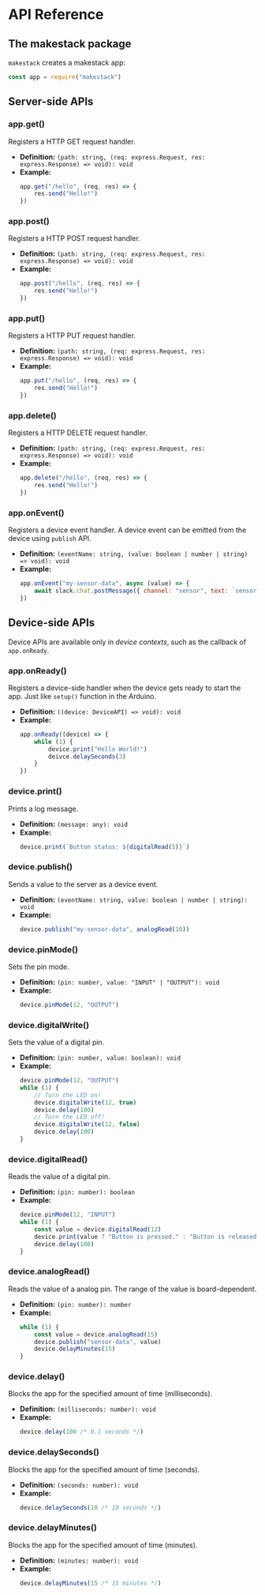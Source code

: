 # API Reference

## The makestack package
`makestack` creates a makestack app:
```js
const app = require("makestack")
```

## Server-side APIs
### app.get()
Registers a HTTP GET request handler.
- **Definition:** `(path: string, (req: express.Request, res: express.Response) => void): void`
- **Example:**
    ```js
    app.get("/hello", (req, res) => {
        res.send("Hello!")
    })
    ```

### app.post()
Registers a HTTP POST request handler.
- **Definition:** `(path: string, (req: express.Request, res: express.Response) => void): void`
- **Example:**
    ```js
    app.post("/hello", (req, res) => {
        res.send("Hello!")
    })
    ```

### app.put()
Registers a HTTP PUT request handler.
- **Definition:** `(path: string, (req: express.Request, res: express.Response) => void): void`
- **Example:**
    ```js
    app.put("/hello", (req, res) => {
        res.send("Hello!")
    })
    ```

### app.delete()
Registers a HTTP DELETE request handler.
- **Definition:** `(path: string, (req: express.Request, res: express.Response) => void): void`
- **Example:**
    ```js
    app.delete("/hello", (req, res) => {
        res.send("Hello!")
    })
    ```

### app.onEvent()
Registers a device event handler. A device event can be emitted from the device using `publish` API.
- **Definition:** `(eventName: string, (value: boolean | number | string) => void): void`
- **Example:**
    ```js
    app.onEvent("my-sensor-data", async (value) => {
        await slack.chat.postMessage({ channel: "sensor", text: `sensor data; ${value}` })
    })
    ```

## Device-side APIs
Device APIs are available only in *device contexts*, such as the callback of `app.onReady`.

### app.onReady()
Registers a device-side handler when the device gets ready to start the app. Just like `setup()` function in the Arduino.
- **Definition:** `((device: DeviceAPI) => void): void`
- **Example:**
    ```js
    app.onReady((device) => {
        while (1) {
            device.print("Hello World!")
            deivce.delaySeconds(3)
        }
    })
    ```

### device.print()
Prints a log message.
- **Definition:** `(message: any): void`
- **Example:**
    ```js
    device.print(`Button status: ${digitalRead(5)}`)
    ```

### device.publish()
Sends a value to the server as a device event.
- **Definition:** `(eventName: string, value: boolean | number | string): void`
- **Example:**
    ```js
    device.publish("my-sensor-data", analogRead(10))
    ```

### device.pinMode()
Sets the pin mode.
- **Definition:** `(pin: number, value: "INPUT" | "OUTPUT"): void`
- **Example:**
    ```js
    device.pinMode(12, "OUTPUT")
    ```

### device.digitalWrite()
Sets the value of a digital pin.
- **Definition:** `(pin: number, value: boolean): void`
- **Example:**
    ```js
    device.pinMode(12, "OUTPUT")
    while (1) {
        // Turn the LED on!
        device.digitalWrite(12, true)
        device.delay(100)
        // Turn the LED off!
        device.digitalWrite(12, false)
        device.delay(100)
    }
    ```

### device.digitalRead()
Reads the value of a digital pin.
- **Definition:** `(pin: number): boolean`
- **Example:**
    ```js
    device.pinMode(12, "INPUT")
    while (1) {
        const value = device.digitalRead(12)
        device.print(value ? "Button is pressed." : "Button is released .")
        device.delay(100)
    }
    ```

### device.analogRead()
Reads the value of a analog pin. The range of the value is board-dependent.
- **Definition:** `(pin: number): number`
- **Example:**
    ```js
    while (1) {
        const value = device.analogRead(15)
        device.publish("sensor-data", value)
        device.delayMinutes(15)
    }
    ```

### device.delay()
Blocks the app for the specified amount of time (milliseconds).
- **Definition:** `(milliseconds: number): void`
- **Example:**
    ```js
    device.delay(100 /* 0.1 seconds */)
    ```

### device.delaySeconds()
Blocks the app for the specified amount of time (seconds).
- **Definition:** `(seconds: number): void`
- **Example:**
    ```js
    device.delaySeconds(10 /* 10 seconds */)
    ```

### device.delayMinutes()
Blocks the app for the specified amount of time (minutes).
- **Definition:** `(minutes: number): void`
- **Example:**
    ```js
    device.delayMinutes(15 /* 15 minutes */)
    ```

